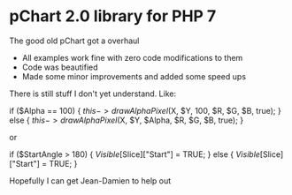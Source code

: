 pChart 2.0 library for PHP 7
===================

The good old pChart got a overhaul

 - All examples work fine with zero code modifications to them
 - Code was beautified
 - Made some minor improvements and added some speed ups
 
There is still stuff I don't yet understand. Like:
 
if ($Alpha == 100) { 
	$this->drawAlphaPixel($X, $Y, 100, $R, $G, $B, true);
} else {
	$this->drawAlphaPixel($X, $Y, $Alpha, $R, $G, $B, true);
}

or 

if ($StartAngle > 180) {
	$Visible[$Slice]["Start"] = TRUE;
}	else {
	$Visible[$Slice]["Start"] = TRUE; 
}

Hopefully I can get Jean-Damien to help out
				
				